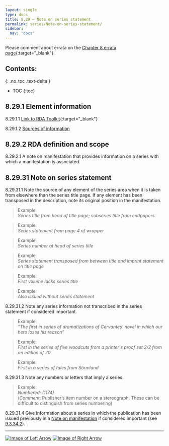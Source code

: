 ```yaml
---
layout: single
type: docs
title: 8.29 — Note on series statement
permalink: series/Note-on-series-statement/
sidebar:
  nav: "docs"
---
```


Please comment about errata on the [Chapter 8 errata page](https://docs.google.com/document/d/1-ZWQGu_ouVQ7UluDNDk86hr2_aBqsUzI6Re9MU3KVqo/edit#heading=h.cur5d4v2921o){:target="_blank"}.

## Contents:
{: .no_toc .text-delta }

- TOC
{:toc}

## 8.29.1 Element information

<a name="8.29.1.1">8.29.1.1</a> [Link to RDA Toolkit](https://beta.rdatoolkit.org/Content/Index?externalId=en-US_ala-ec428639-be29-3981-88e6-654cb35bbd9c){:target="_blank"}

<a name="8.29.1.2">8.29.1.2</a> [Sources of information](/DCRMR/additional-notes/#9011-sources-of-information)

## 8.29.2 RDA definition and scope

<a name="8.29.2.1">8.29.2.1</a> A note on manifestation that provides information on a series with which a manifestation is associated.

## 8.29.31 Note on series statement

<a name="8.29.31.1">8.29.31.1</a> Note the source of any element of the series area when it is taken from elsewhere than the series title page. If any element has been transposed in the description, note its original position in the manifestation. 

>Example:    
><CITE>Series title from head of title page; subseries title from endpapers</CITE>  

>Example:    
><CITE>Series statement from page 4 of wrapper</CITE>  

>Example:    
><CITE>Series number at head of series title</CITE>  

>Example:    
><CITE>Series statement transposed from between title and imprint statement on title page</CITE>  

>Example:    
><CITE>First volume lacks series title</CITE>  

>Example:    
><CITE>Also issued without series statement</CITE>  

<a name="8.29.31.2">8.29.31.2</a> Note any series information not transcribed in the series statement if considered important.

>Example:    
><CITE>“The first in series of dramatizations of Cervantes' novel in which our hero loses his reason”</CITE>  

>Example:    
><CITE>First in the series of five woodcuts from a printer's proof set 2/2 from an edition of 20</CITE>   

>Example:    
><CITE>First in a series of tales from Sörmland</CITE>  

<a name="8.29.31.3">8.29.31.3</a> Note any numbers or letters that imply a series.

>Example:    
><CITE>Numbered: (1174)</CITE>    
>(*Comment*: Publisher’s item number on a stereograph. These can be difficult to distinguish from series numbering)  

<a name="8.29.31.4">8.29.31.4</a> Give information about a series in which the publication has been issued previously in a [Note on manifestation](/DCRMR/additional-notes/Note-on-manifestation/) if considered important (see [9.3.34.2](/DCRMR/additional-notes/Note-on-manifestation/#9.3.34.2)).

---

[![Image of Left Arrow](https://rbms-bsc.github.io/DCRMR/assets/pictures/navigation/Arrow_Left.png "8.27 — Numbering within sequence")](/DCRMR/series/Numbering-within-sequence/) [![Image of Right Arrow](https://rbms-bsc.github.io/DCRMR/assets/pictures/navigation/Arrow_Right.png "9 — Additional notes")](/DCRMR/additional-notes/)